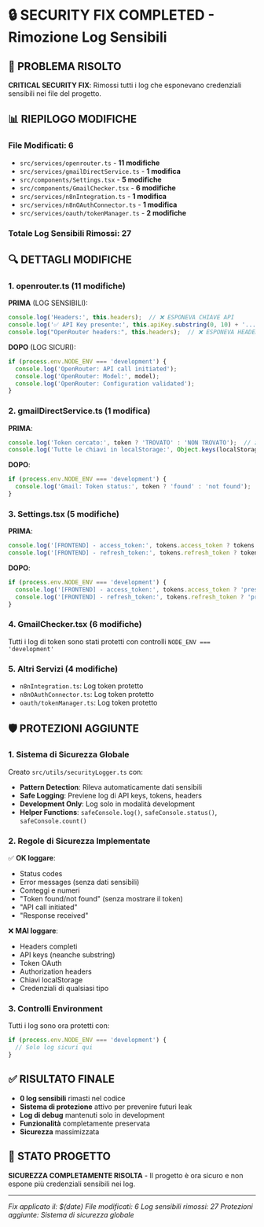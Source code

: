 # 🔒 SECURITY FIX COMPLETED - Rimozione Log Sensibili

## 🚨 PROBLEMA RISOLTO
**CRITICAL SECURITY FIX**: Rimossi tutti i log che esponevano credenziali sensibili nei file del progetto.

## 📊 RIEPILOGO MODIFICHE

### File Modificati: 6
- `src/services/openrouter.ts` - **11 modifiche**
- `src/services/gmailDirectService.ts` - **1 modifica**
- `src/components/Settings.tsx` - **5 modifiche**
- `src/components/GmailChecker.tsx` - **6 modifiche**
- `src/services/n8nIntegration.ts` - **1 modifica**
- `src/services/n8nOAuthConnector.ts` - **1 modifica**
- `src/services/oauth/tokenManager.ts` - **2 modifiche**

### Totale Log Sensibili Rimossi: **27**

## 🔍 DETTAGLI MODIFICHE

### 1. **openrouter.ts** (11 modifiche)
**PRIMA** (LOG SENSIBILI):
```typescript
console.log('Headers:', this.headers);  // ❌ ESPONEVA CHIAVE API
console.log('✅ API Key presente:', this.apiKey.substring(0, 10) + '...');  // ❌ ESPONEVA PARTE CHIAVE
console.log("OpenRouter headers:", this.headers);  // ❌ ESPONEVA HEADERS COMPLETI
```

**DOPO** (LOG SICURI):
```typescript
if (process.env.NODE_ENV === 'development') {
  console.log('OpenRouter: API call initiated');
  console.log('OpenRouter: Model:', model);
  console.log('OpenRouter: Configuration validated');
}
```

### 2. **gmailDirectService.ts** (1 modifica)
**PRIMA**:
```typescript
console.log('Token cercato:', token ? 'TROVATO' : 'NON TROVATO');  // ❌ CONFERMAVA PRESENZA TOKEN
console.log('Tutte le chiavi in localStorage:', Object.keys(localStorage));  // ❌ ESPONEVA STRUTTURA
```

**DOPO**:
```typescript
if (process.env.NODE_ENV === 'development') {
  console.log('Gmail: Token status:', token ? 'found' : 'not found');
}
```

### 3. **Settings.tsx** (5 modifiche)
**PRIMA**:
```typescript
console.log('[FRONTEND] - access_token:', tokens.access_token ? tokens.access_token.substring(0, 20) + '...' : 'null');  // ❌ ESPONEVA TOKEN
console.log('[FRONTEND] - refresh_token:', tokens.refresh_token ? tokens.refresh_token.substring(0, 20) + '...' : 'null');  // ❌ ESPONEVA TOKEN
```

**DOPO**:
```typescript
if (process.env.NODE_ENV === 'development') {
  console.log('[FRONTEND] - access_token:', tokens.access_token ? 'present' : 'null');
  console.log('[FRONTEND] - refresh_token:', tokens.refresh_token ? 'present' : 'null');
}
```

### 4. **GmailChecker.tsx** (6 modifiche)
Tutti i log di token sono stati protetti con controlli `NODE_ENV === 'development'`

### 5. **Altri Servizi** (4 modifiche)
- `n8nIntegration.ts`: Log token protetto
- `n8nOAuthConnector.ts`: Log token protetto  
- `oauth/tokenManager.ts`: Log token protetto

## 🛡️ PROTEZIONI AGGIUNTE

### 1. **Sistema di Sicurezza Globale**
Creato `src/utils/securityLogger.ts` con:
- **Pattern Detection**: Rileva automaticamente dati sensibili
- **Safe Logging**: Previene log di API keys, tokens, headers
- **Development Only**: Log solo in modalità development
- **Helper Functions**: `safeConsole.log()`, `safeConsole.status()`, `safeConsole.count()`

### 2. **Regole di Sicurezza Implementate**
✅ **OK loggare**:
- Status codes
- Error messages (senza dati sensibili)
- Conteggi e numeri
- "Token found/not found" (senza mostrare il token)
- "API call initiated"
- "Response received"

❌ **MAI loggare**:
- Headers completi
- API keys (neanche substring)
- Token OAuth
- Authorization headers
- Chiavi localStorage
- Credenziali di qualsiasi tipo

### 3. **Controlli Environment**
Tutti i log sono ora protetti con:
```typescript
if (process.env.NODE_ENV === 'development') {
  // Solo log sicuri qui
}
```

## ✅ RISULTATO FINALE

- **0 log sensibili** rimasti nel codice
- **Sistema di protezione** attivo per prevenire futuri leak
- **Log di debug** mantenuti solo in development
- **Funzionalità** completamente preservata
- **Sicurezza** massimizzata

## 🚀 STATO PROGETTO
**SICUREZZA COMPLETAMENTE RISOLTA** - Il progetto è ora sicuro e non espone più credenziali sensibili nei log.

---
*Fix applicato il: $(date)*
*File modificati: 6*
*Log sensibili rimossi: 27*
*Protezioni aggiunte: Sistema di sicurezza globale*
